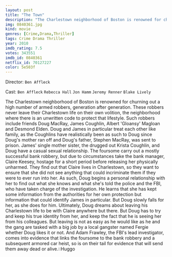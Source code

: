 ```yaml
---
layout: post
title: "The Town"
description: "The Charlestown neighborhood of Boston is renowned for churning out a high number of armed robbers, generation after generation. These robbers never leave their Charlestown life on their own volition, the neighborhood where there is an unwritten code to protect that lifestyle. Such robbers include friends Doug MacRay, James Coughlin, Albert 'Gloansy' Magloan and Desmond Elden. Doug and James in particular treat each ot.."
img: 0840361.jpg
kind: movie
genres: [Crime,Drama,Thriller]
tags: Crime Drama Thriller 
year: 2010
imdb_rating: 7.5
votes: 343551
imdb_id: 0840361
netflix_id: 70127227
color: 5e503f
---
```

Director: `Ben Affleck`  

Cast: `Ben Affleck` `Rebecca Hall` `Jon Hamm` `Jeremy Renner` `Blake Lively` 

The Charlestown neighborhood of Boston is renowned for churning out a high number of armed robbers, generation after generation. These robbers never leave their Charlestown life on their own volition, the neighborhood where there is an unwritten code to protect that lifestyle. Such robbers include friends Doug MacRay, James Coughlin, Albert 'Gloansy' Magloan and Desmond Elden. Doug and James in particular treat each other like family, as the Coughlins have realistically been as such to Doug since Doug's mother ran off and Doug's father, Stephen MacRay, was sent to prison. James' single mother sister, the drugged out Krista Coughlin, and Doug have a casual sexual relationship. The foursome carry out a mostly successful bank robbery, but due to circumstances take the bank manager, Claire Keesey, hostage for a short period before releasing her physically unharmed. They find out that Claire lives in Charlestown, so they want to ensure that she did not see anything that could incriminate them if they were to ever run into her. As such, Doug begins a personal relationship with her to find out what she knows and what she's told the police and the FBI, who have taken charge of the investigation. He learns that she has kept some information from the authorities for her own protection but information that could identify James in particular. But Doug slowly falls for her, as she does for him. Ultimately, Doug dreams about leaving his Charlestown life to be with Claire anywhere but there. But Doug has to try and keep his true identity from her, and keep the fact that he is seeing her from his colleagues. But leaving is not as easy as he would like as he and the gang are tasked with a big job by a local gangster named Fergie whether Doug likes it or not. And Adam Frawley, the FBI's lead investigator, comes into evidence that links the foursome to the bank robbery and a subsequent armored car heist, so is on their tail for evidence that will send them away dead or alive.::Huggo